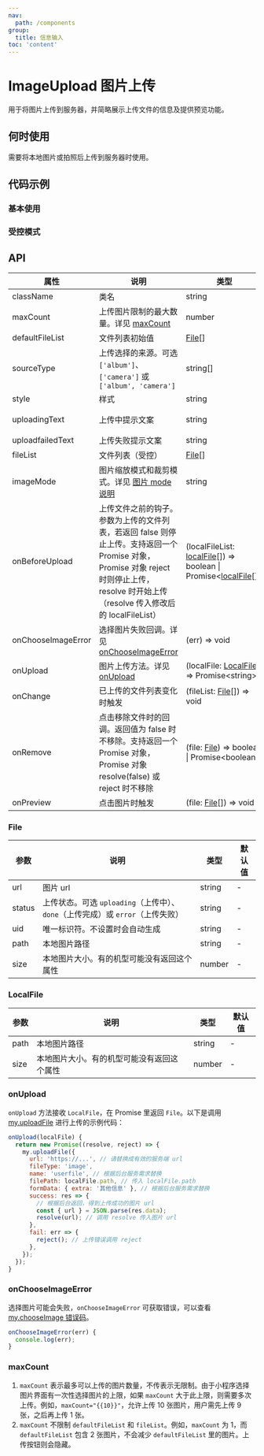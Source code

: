 ```yaml
---
nav:
  path: /components
group:
  title: 信息输入
toc: 'content'
---
```


# ImageUpload 图片上传

<code src="../../docs/components/compatibility.tsx" inline="true"></code>

用于将图片上传到服务器，并简略展示上传文件的信息及提供预览功能。

## 何时使用

需要将本地图片或拍照后上传到服务器时使用。

## 代码示例

### 基本使用

<code src='pages/ImageUpload/index'></code>

### 受控模式

<code src='pages/ImageUploadControl/index'></code>

## API

| 属性 | 说明 | 类型 | 默认值 |
| ------ | -------- | ------ | ------- |
| className | 类名 | string | - | 
| maxCount | 上传图片限制的最大数量。详见 [maxCount](#maxcount) | number | - | 
| defaultFileList | 文件列表初始值 | [File](#file)[] | [] | 
| sourceType | 上传选择的来源。可选 `['album']`、`['camera']` 或 `['album', 'camera']` | string[] | ['album', 'camera'] | 
| style | 样式 | string | - | 
| uploadingText | 上传中提示文案 | string | '上传中……' |  
| uploadfailedText | 上传失败提示文案 | string | '上传失败' |  
| fileList | 文件列表（受控） | [File](#file)[] | - | 
| imageMode | 图片缩放模式和裁剪模式。详见 [图片 mode 说明](https://opendocs.alipay.com/mini/component/image#mode) | string | scaleToFill | 
| onBeforeUpload | 上传文件之前的钩子。参数为上传的文件列表，若返回 false 则停止上传。支持返回一个 Promise 对象，Promise 对象 reject 时则停止上传，resolve 时开始上传（resolve 传入修改后的 localFileList） | (localFileList: [localFile](#localfile)[]) => boolean \| Promise<[localFile](#localfile)[]> | - | 
| onChooseImageError | 选择图片失败回调。详见 [onChooseImageError](###onChooseImageError) | (err) => void | - | 
| onUpload | 图片上传方法。详见 [onUpload](#onupload) | (localFile: [LocalFile](#localfile)) => Promise\<string\> | - | 
| onChange | 已上传的文件列表变化时触发 | (fileList: [File](#file)[]) => void | - | 
| onRemove | 点击移除文件时的回调。返回值为 false 时不移除。支持返回一个 Promise 对象，Promise 对象 resolve(false) 或 reject 时不移除 | (file: [File](#file)) => boolean \| Promise\<boolean\> | - | 
| onPreview | 点击图片时触发 | (file: [File](#file)[]) => void | - | 

### File

| 参数 | 说明 | 类型 | 默认值 |
| ------ | ------- | ------ | ------- |
| url | 图片 url | string | - | 
| status | 上传状态。可选 `uploading`（上传中）、`done`（上传完成）或 `error`（上传失败） | string | - | 
| uid | 唯一标识符。不设置时会自动生成 | string | - | 
| path | 本地图片路径 | string | - | 
| size | 本地图片大小。有的机型可能没有返回这个属性 | number | - | 

### LocalFile

| 参数 | 说明 | 类型 | 默认值 |
| ----- | ----- | ----- | ----- |
| path | 本地图片路径 | string | - | 
| size | 本地图片大小。有的机型可能没有返回这个属性 | number | - | 

### onUpload

`onUpload` 方法接收 `LocalFile`，在 Promise 里返回 `File`。以下是调用 [my.uploadFile](https://opendocs.alipay.com/mini/api/kmq4hc) 进行上传的示例代码：

```js
onUpload(localFile) {
  return new Promise((resolve, reject) => {
    my.uploadFile({
      url: 'https://...', // 请替换成有效的服务端 url
      fileType: 'image',
      name: 'userfile', // 根据后台服务需求替换
      filePath: localFile.path, // 传入 localFile.path
      formData: { extra: '其他信息' }, // 根据后台服务需求替换
      success: res => {
        // 根据后台返回，得到上传成功的图片 url
        const { url } = JSON.parse(res.data);
        resolve(url); // 调用 resolve 传入图片 url
      },
      fail: err => {
        reject(); // 上传错误调用 reject
      },
    });
  });
}
```

### onChooseImageError

选择图片可能会失败，`onChooseImageError` 可获取错误，可以查看 [my.chooseImage 错误码](https://opendocs.alipay.com/mini/api/media/image/my.chooseimage#%E9%94%99%E8%AF%AF%E7%A0%81)。

```js
onChooseImageError(err) {
  console.log(err);
}
```

### maxCount

1. `maxCount` 表示最多可以上传的图片数量，不传表示无限制。由于小程序选择图片界面有一次性选择图片的上限，如果 `maxCount` 大于此上限，则需要多次上传。例如，`maxCount="{{10}}"`，允许上传 10 张图片，用户需先上传 9 张，之后再上传 1 张。
2. `maxCount` 不限制 `defaultFileList` 和 `fileList`。例如，`maxCount` 为 1，而 `defaultFileList` 包含 2 张图片，不会减少 `defaultFileList` 里的图片。上传按钮则会隐藏。
